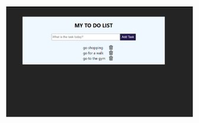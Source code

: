 ![alt text](https://github.com/parmenas-mukururi/React/blob/Todo-list/Todo%20list%20screenshot.png)
